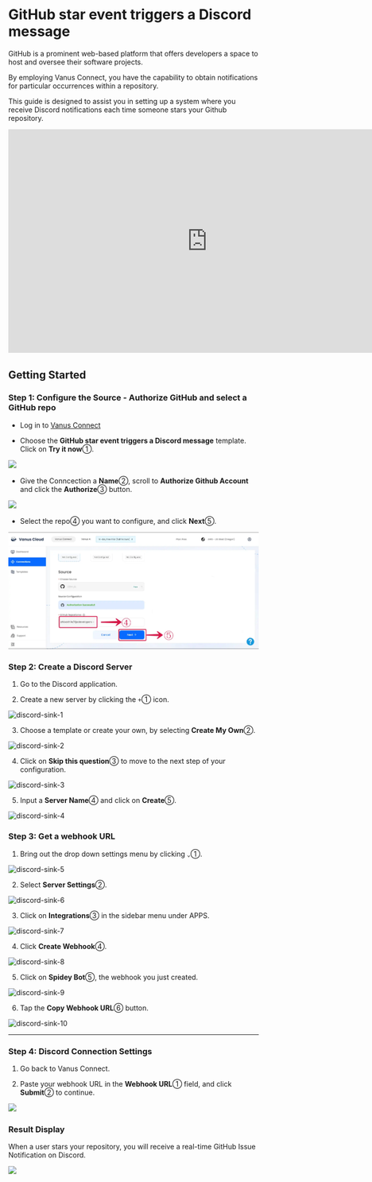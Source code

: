 # GitHub star event triggers a Discord message

GitHub is a prominent web-based platform that offers developers a space to host and oversee their software projects. 

By employing Vanus Connect, you have the capability to obtain notifications for particular occurrences within a repository. 

This guide is designed to assist you in setting up a system where you receive Discord notifications each time someone stars your Github repository.

<iframe width="800" height="450" src="https://www.youtube.com/embed/RFSzJmkPa8Y" title="YouTube video player" frameBorder="0" allowFullScreen={true} allow="accelerometer; autoplay; clipboard-write; encrypted-media; gyroscope; picture-in-picture; web-share"></iframe>

## Getting Started

### Step 1: Configure the Source - Authorize GitHub and select a GitHub repo

- Log in to [Vanus Connect](https://cloud.vanus.ai/) 

- Choose the **GitHub star event triggers a Discord message** template. Click on **Try it now**①.

![](images/template_github_discord_1.webp)

- Give the Conncection a **Name**②, scroll to **Authorize Github Account** and click the **Authorize**③ button.

![](images/template_github_discord_5.webp)

- Select the repo④ you want to configure, and click **Next**⑤.

![](images/template_github_discord.webp)


### Step 2: Create a Discord Server 

1. Go to the Discord application.

2. Create a new server by clicking the `+`① icon.

![discord-sink-1](images/discord-sink-1.webp)

3. Choose a template or create your own, by selecting **Create My Own**②.

![discord-sink-2](images/discord-sink-2.webp)

4. Click on **Skip this question**③ to move to the next step of your configuration.

![discord-sink-3](images/discord-sink-3.webp)

5. Input a **Server Name**④ and click on **Create**⑤.

![discord-sink-4](images/discord-sink-4.webp)


### Step 3: Get a webhook URL

1. Bring out the drop down settings menu by clicking `⌄`①.

![discord-sink-5](images/discord-sink-5.webp)

2. Select **Server Settings**②.

![discord-sink-6](images/discord-sink-6.webp)

3. Click on **Integrations**③ in the sidebar menu under APPS.

![discord-sink-7](images/discord-sink-7.webp)

4. Click **Create Webhook**④.

![discord-sink-8](images/discord-sink-8.webp)

5. Click on **Spidey Bot**⑤, the webhook you just created.

![discord-sink-9](images/discord-sink-9.webp)

6. Tap the **Copy Webhook URL**⑥ button.

![discord-sink-10](images/discord-sink-10.webp)

---

### Step 4: Discord Connection Settings

1. Go back to Vanus Connect.

2. Paste your webhook URL in the **Webhook URL**① field, and click **Submit**② to continue.

![](images/template_github_discord_3.webp)


### Result Display

When a user stars your repository, you will receive a real-time GitHub Issue Notification on Discord.

![](images/template_github_discord_4.webp)
